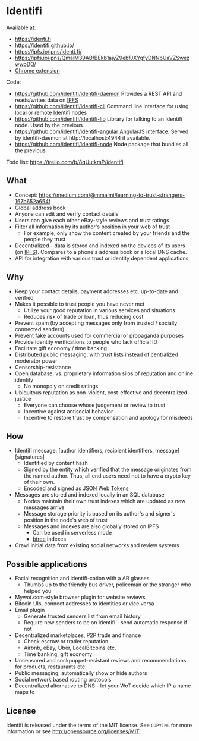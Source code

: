 Identifi
========

Available at:
* https://identi.fi
* https://identifi.github.io/
* https://ipfs.io/ipns/identi.fi/
* https://ipfs.io/ipns/QmaiM39ABfBEkb1ajyZ9ebfJXYgfyDNNbUaVZSwezwwoDQ/
* [Chrome extension](https://chrome.google.com/webstore/detail/identifi/oelmiikkaikgnmmjaonjlopkmpcahpgh)

Code:
- https://github.com/identifi/identifi-daemon Provides a REST API and reads/writes data on [IPFS](https://github.com/ipfs/ipfs)
- https://github.com/identifi/identifi-cli Command line interface for using local or remote Identifi nodes
- https://github.com/identifi/identifi-lib Library for talking to an Identifi node. Used by the previous.
- https://github.com/identifi/identifi-angular AngularJS interface. Served by identifi-daemon at http://localhost:4944 if available.
- https://github.com/identifi/identifi-node Node package that bundles all the previous.

Todo list: https://trello.com/b/8qUutkmP/identifi

What
----
- Concept: https://medium.com/@mmalmi/learning-to-trust-strangers-167b652a654f
- Global address book
- Anyone can edit and verify contact details
- Users can give each other eBay-style reviews and trust ratings
- Filter all information by its author's position in your web of trust
  - For example, only show the content created by your friends and the people they trust
- Decentralized - data is stored and indexed on the devices of its users (on [IPFS](https://github.com/ipfs/ipfs)). Compares to a phone's address book or a local DNS cache.
- API for integration with various trust or identity dependent applications

Why
---
- Keep your contact details, payment addresses etc. up-to-date and verified
- Makes it possible to trust people you have never met
  - Utilize your good reputation in various services and situations
  - Reduces risk of trade or loan, thus reducing cost
- Prevent spam (by accepting messages only from trusted / socially connected senders)
- Prevent fake accounts used for commercial or propaganda purposes
- Provide identity verifications to people who lack official ID
- Facilitate gift economy / time banking
- Distributed public messaging, with trust lists instead of centralized moderator power
- Censorship-resistance
- Open database, vs. proprietary information silos of reputation and online identity
  - No monopoly on credit ratings
- Ubiquitous reputation as non-violent, cost-effective and decentralized justice
  - Everyone can choose whose judgement or review to trust
  - Incentive against antisocial behavior
  - Incentive to restore trust by compensation and apology for misdeeds

How
---
- Identifi message: [author identifiers, recipient identifiers, message][signatures]
  - Identified by content hash
  - Signed by the entity which verified that the message originates from the named author. Thus, all end users need not to have a crypto key of their own.
  - Encoded and signed as [JSON Web Tokens](https://jwt.io/)
- Messages are stored and indexed locally in an SQL database
  - Nodes maintain their own trust indexes which are updated as new messages arrive
  - Message storage priority is based on its author's and signer's position in the node's web of trust
  - Messages and indexes are also globally stored on IPFS
    - Can be used in serverless mode
    - [btree](https://github.com/mmalmi/merkle-btree) indexes
- Crawl initial data from existing social networks and review systems

Possible applications
---------------------
- Facial recognition and identifi-cation with a AR glasses
  - Thumbs up to the friendly bus driver, policeman or the stranger who helped you
- Mywot.com-style browser plugin for website reviews
- Bitcoin UIs, connect addresses to identities or vice versa
- Email plugin
  - Generate trusted senders list from email history
  - Require new senders to be on identifi - send automatic response if not
- Decentralized marketplaces, P2P trade and finance
  - Check escrow or trader reputation
  - Airbnb, eBay, Uber, LocalBitcoins etc.
  - Time banking, gift economy
- Uncensored and sockpuppet-resistant reviews and recommendations for products, restaurants etc.
- Public messaging, automatically show or hide authors
- Social network based routing protocols
- Decentralized alternative to DNS - let your WoT decide which IP a name maps to

License
-------

Identifi is released under the terms of the MIT license. See `COPYING` for more information or see http://opensource.org/licenses/MIT.
